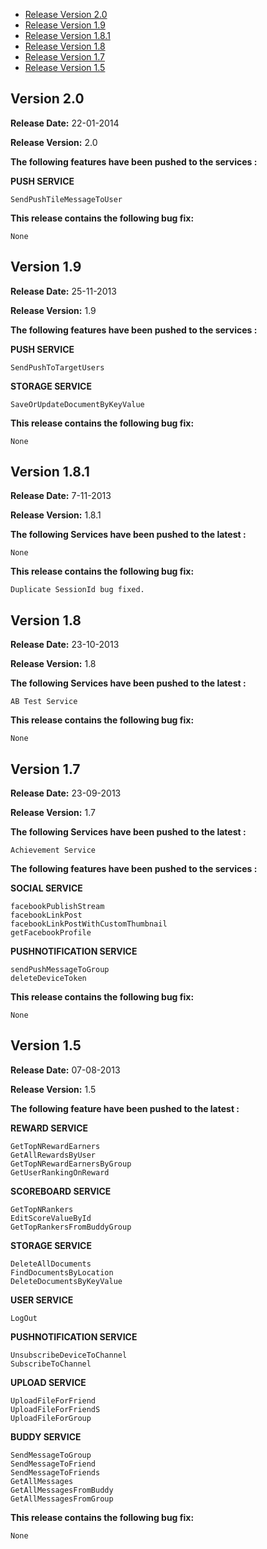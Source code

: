 * [Release Version 2.0](https://github.com/shephertz/App42_WINDOWS_SDK/blob/master/Change%20Log.md#version-20)
* [Release Version 1.9](https://github.com/shephertz/App42_WINDOWS_SDK/blob/master/Change%20Log.md#version-19)
* [Release Version 1.8.1](https://github.com/shephertz/App42_WINDOWS_SDK/blob/master/Change%20Log.md#version-181)
*  [Release Version 1.8](https://github.com/shephertz/App42_WINDOWS_SDK/blob/1.x/Change%20Log.md#version-18)
* [Release Version 1.7](https://github.com/shephertz/App42_WINDOWS_SDK/blob/1.x/Change%20Log.md#version-17)
* [Release Version 1.5](https://github.com/shephertz/App42_WINDOWS_SDK/blob/1.x/Change%20Log.md#version-15)



## Version 2.0

**Release Date:** 22-01-2014

**Release Version:** 2.0

**The following features have been pushed to the services :**

**PUSH SERVICE**

```
SendPushTileMessageToUser
```

**This release contains the following bug fix:**

```
None
```


## Version 1.9

**Release Date:** 25-11-2013

**Release Version:** 1.9

**The following features have been pushed to the services :**

**PUSH SERVICE**

```
SendPushToTargetUsers
```

**STORAGE SERVICE**

```
SaveOrUpdateDocumentByKeyValue
```

**This release contains the following bug fix:**

```
None
```

## Version 1.8.1

**Release Date:** 7-11-2013

**Release Version:** 1.8.1

**The following Services have been pushed to the latest :**

```
None
```

**This release contains the following bug fix:**

```
Duplicate SessionId bug fixed. 
```


## Version 1.8

**Release Date:** 23-10-2013

**Release Version:** 1.8

**The following Services have been pushed to the latest :**

```
AB Test Service
```

**This release contains the following bug fix:**

```
None
```

## Version 1.7

**Release Date:** 23-09-2013

**Release Version:** 1.7

**The following Services have been pushed to the latest :**

```
Achievement Service
```

**The following features have been pushed to the services :**

**SOCIAL SERVICE**

```
facebookPublishStream
facebookLinkPost
facebookLinkPostWithCustomThumbnail
getFacebookProfile
```

**PUSHNOTIFICATION SERVICE**

```
sendPushMessageToGroup
deleteDeviceToken
```


**This release contains the following bug fix:**

```
None
```

## Version 1.5

**Release Date:** 07-08-2013

**Release Version:** 1.5

**The following feature have been pushed to the latest :**




**REWARD SERVICE**

```
GetTopNRewardEarners
GetAllRewardsByUser
GetTopNRewardEarnersByGroup
GetUserRankingOnReward
```

**SCOREBOARD SERVICE**

```
GetTopNRankers
EditScoreValueById
GetTopRankersFromBuddyGroup
```

**STORAGE SERVICE**

```
DeleteAllDocuments
FindDocumentsByLocation
DeleteDocumentsByKeyValue
```

**USER SERVICE**

```
LogOut
```

**PUSHNOTIFICATION SERVICE**

```
UnsubscribeDeviceToChannel
SubscribeToChannel
```

**UPLOAD SERVICE**

```
UploadFileForFriend
UploadFileForFriendS
UploadFileForGroup
```

**BUDDY SERVICE**

```
SendMessageToGroup
SendMessageToFriend
SendMessageToFriends
GetAllMessages
GetAllMessagesFromBuddy
GetAllMessagesFromGroup
```


**This release contains the following bug fix:**

```
None
```
